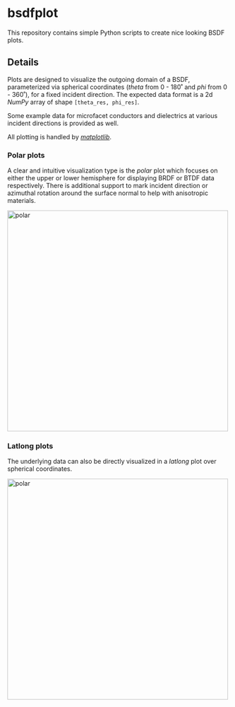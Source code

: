 # bsdfplot

This repository contains simple Python scripts to create nice looking BSDF plots.

## Details

Plots are designed to visualize the outgoing domain of a BSDF, parameterized via spherical coordinates (*theta* from 0 - 180˚ and *phi* from 0 - 360˚), for a fixed incident direction.
The expected data format is a 2d *NumPy* array of shape `[theta_res, phi_res]`.

Some example data for microfacet conductors and dielectrics at various incident directions is provided as well.
 
All plotting is handled by [*matplotlib*](https://matplotlib.org/).

### Polar plots

A clear and intuitive visualization type is the *polar* plot which focuses on either the upper or lower hemisphere for displaying BRDF or BTDF data respectively.
There is additional support to mark incident direction or azimuthal rotation around the surface normal to help with anisotropic materials.

<img src="http://tizianzeltner.com/images/projects/bsdfplot/polar.gif" alt="polar" width="500"/>

### Latlong plots

The underlying data can also be directly visualized in a *latlong* plot over spherical coordinates.

<img src="http://tizianzeltner.com/images/projects/bsdfplot/latlong.gif" alt="polar" width="500"/>
